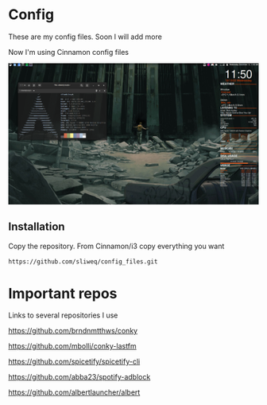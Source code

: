 # Config 
These are my config files. Soon I will add more

Now I'm using Cinnamon config files

![alt text](preview/cinnamon_desktop.png "Cinnamon desktop")


## Installation
Copy the repository. From Cinnamon/i3 copy everything you want
```bash
https://github.com/sliweq/config_files.git
```

# Important repos
Links to several repositories I use


https://github.com/brndnmtthws/conky

https://github.com/mbolli/conky-lastfm

https://github.com/spicetify/spicetify-cli

https://github.com/abba23/spotify-adblock

https://github.com/albertlauncher/albert
